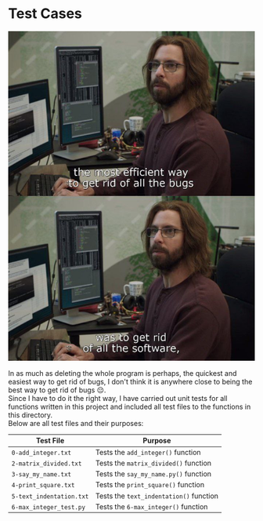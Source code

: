 # Test Cases
![](https://github.com/Huclark/memes/blob/main/fixing%20bugs.jpg?raw=true)

In as much as deleting the whole program is perhaps, the quickest and easiest way to get rid of bugs, I don't think it is anywhere close to being the best way to get rid of bugs 😔.<br>
Since I have to do it the right way, I have carried out unit tests for all functions written in this project and included all test files to the functions in this directory.<br>
Below are all test files and their purposes:

| Test File | Purpose |
| --------- | ------- |
| `0-add_integer.txt` | Tests the `add_integer()` function |
| `2-matrix_divided.txt` | Tests the `matrix_divided()` function |
| `3-say_my_name.txt` | Tests the `say_my_name.py()` function |
| `4-print_square.txt` | Tests the `print_square()` function |
| `5-text_indentation.txt` | Tests the `text_indentation()` function |
| `6-max_integer_test.py`  | Tests the `6-max_integer()` function  |
